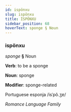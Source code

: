 ```yaml
---
id: ispönxu
slug: ispönxu
title: İSPÖNXU
sidebar_position: 68
hoverText: sponge § Noun
---
```


### ispönxu

*sponge* **§** Noun

**Verb**: to be a sponge

**Noun**: sponge

**Modifier**: sponge-related

Portuguese esponja /isˈpõ.ʒɐ/

*Romance Language Family*